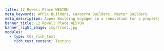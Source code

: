 ```yaml
---
title: 12 Rowell Place WESTON
meta_keywords: APPEX Builders, Canberra Builders, Master Builders.
meta_description: Appex Building engaged in a renovation for a property in Weston, Canberra.
banner_title: 12 Rowell Place WESTON
banner_right_image: img/front.jpg
modules:
  - type: C02_rich_text
    rich_text_content: Testing
---
```

